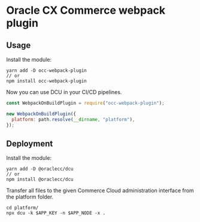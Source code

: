 # Oracle CX Commerce webpack plugin

## Usage

Install the module:

```$xslt
yarn add -D occ-webpack-plugin
// or
npm install occ-webpack-plugin
```

Now you can use DCU in your CI/CD pipelines.

```javascript
const WebpackOnBuildPlugin = require("occ-webpack-plugin");

new WebpackOnBuildPlugin({
  platform: path.resolve(__dirname, "platform"),
});
```

## Deployment

Install the module:

```$xslt
yarn add -D @oraclecc/dcu
// or
npm install @oraclecc/dcu
```

Transfer all files to the given Commerce Cloud administration interface from the platform folder.

```$xslt
cd platform/
npx dcu -k $APP_KEY -n $APP_NODE -x .
```
